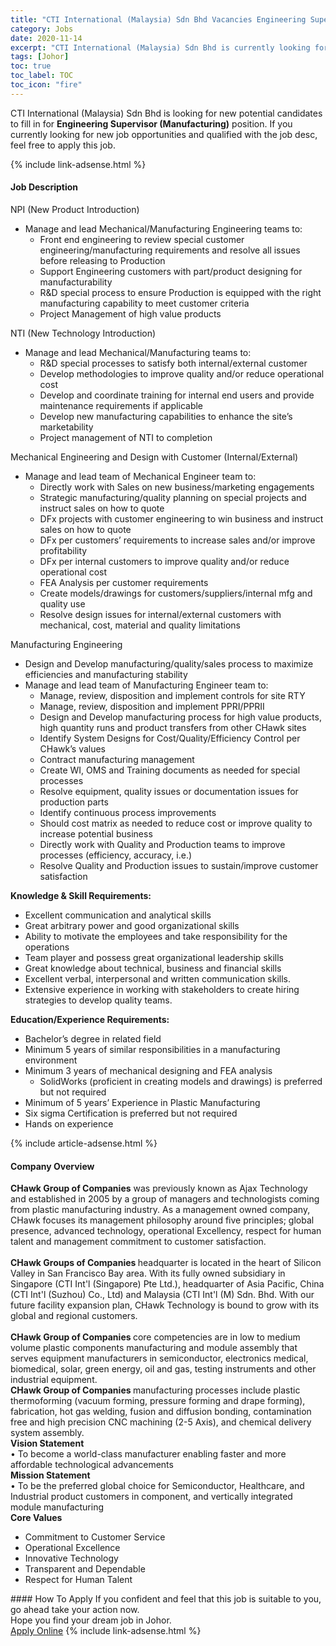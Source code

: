 ```yaml
---
title: "CTI International (Malaysia) Sdn Bhd Vacancies Engineering Supervisor (Manufacturing)" 
category: Jobs 
date: 2020-11-14 
excerpt: "CTI International (Malaysia) Sdn Bhd is currently looking for suitable person to fill in the Engineering Supervisor (Manufacturing) which positioned at Johor" 
tags: [Johor] 
toc: true 
toc_label: TOC 
toc_icon: "fire" 
--- 
```


<p>CTI International (Malaysia) Sdn Bhd is looking for new potential candidates to fill in for <b>Engineering Supervisor (Manufacturing)</b> position. If you currently looking for new job opportunities and qualified with the job desc, feel free to apply this job.
</p>{% include link-adsense.html %} 
<div><div><div><h4>Job Description</h4></div></div><div><div><span><div><div><div>NPI (New Product Introduction)</div><ul><li>Manage and lead Mechanical/Manufacturing Engineering teams to:<ul><li>Front end engineering to review special customer engineering/manufacturing requirements and resolve all issues before releasing to Production</li><li>Support Engineering customers with part/product designing for manufacturability</li><li>R&amp;D special process to ensure Production is equipped with the right manufacturing capability to meet customer criteria</li><li>Project Management of high value products</li></ul></li></ul><div>NTI (New Technology Introduction)</div><ul><li>Manage and lead Mechanical/Manufacturing teams to:<ul><li>R&amp;D special processes to satisfy both internal/external customer</li><li>Develop methodologies to improve quality and/or reduce operational cost</li><li>Develop and coordinate training for internal end users and provide maintenance requirements if applicable</li><li>Develop new manufacturing capabilities to enhance the site&#8217;s marketability</li><li>Project management of NTI to completion</li></ul></li></ul><div>Mechanical Engineering and Design with Customer (Internal/External)</div><ul><li>Manage and lead team of Mechanical Engineer team to:<ul><li>Directly work with Sales on new business/marketing engagements</li><li>Strategic manufacturing/quality planning on special projects and instruct sales on how to quote</li><li>DFx projects with customer engineering to win business and instruct sales on how to quote</li><li>DFx per customers&#8217; requirements to increase sales and/or improve profitability</li><li>DFx per internal customers to improve quality and/or reduce operational cost</li><li>FEA Analysis per customer requirements</li><li>Create models/drawings for customers/suppliers/internal mfg and quality use</li><li>Resolve design issues for internal/external customers with mechanical, cost, material and quality limitations</li></ul></li></ul><div>Manufacturing Engineering</div><ul><li>Design and Develop manufacturing/quality/sales process to maximize efficiencies and manufacturing stability&#160;&#160;&#160;&#160;&#160;&#160;&#160;&#160;</li><li>Manage and lead team of Manufacturing Engineer team to:<ul><li>Manage, review, disposition and implement controls for site RTY</li><li>Manage, review, disposition and implement PPRI/PPRII</li><li>Design and Develop manufacturing process for high value products, high quantity runs and product transfers from other CHawk sites</li><li>Identify System Designs for Cost/Quality/Efficiency Control per CHawk&#8217;s values</li><li>Contract manufacturing management</li><li>Create WI, OMS and Training documents as needed for special processes</li><li>Resolve equipment, quality issues or documentation issues for production parts</li><li>Identify continuous process improvements</li><li>Should cost matrix as needed to reduce cost or improve quality to increase potential business</li><li>Directly work with Quality and Production teams to improve processes (efficiency, accuracy, i.e.)</li><li>Resolve Quality and Production issues to sustain/improve customer satisfaction</li></ul></li></ul><div><strong>Knowledge &amp; Skill Requirements:</strong></div><ul><li>Excellent communication and analytical skills</li><li>Great arbitrary power and good organizational skills</li><li>Ability to motivate the employees and take responsibility for the operations</li><li>Team player and possess great organizational leadership skills</li><li>Great knowledge about technical, business and financial skills</li><li>Excellent verbal, interpersonal and written communication skills.</li><li>Extensive experience in working with stakeholders to create hiring strategies to develop quality teams.</li></ul><div><strong>Education/Experience Requirements:</strong></div><ul><li>Bachelor&#8217;s degree in related field</li><li>Minimum 5 years of similar responsibilities in a manufacturing environment</li><li>Minimum 3 years of mechanical designing and FEA analysis<ul><li>SolidWorks (proficient in creating models and drawings) is preferred but not required</li></ul></li><li>Minimum of 5 years&#8217; Experience in Plastic Manufacturing</li><li>Six sigma Certification is preferred but not required</li><li>Hands on experience</li></ul></div></div></span></div></div></div> 
{% include article-adsense.html %} 
<div><div><div><h4>Company Overview</h4></div></div><div><div><span><div><div>
<div><strong>CHawk Group of Companies</strong>&#160;was previously known as Ajax Technology and established in 2005 by a group of managers and technologists coming from plastic manufacturing industry. As a management owned company, CHawk focuses its management philosophy around five principles; global presence, advanced technology, operational Excellency, respect for human talent and management commitment to customer satisfaction.<br>
<br>
<strong>CHawk Groups of Companies&#160;</strong>headquarter is located in the heart of Silicon Valley in San Francisco Bay area. With its fully owned subsidiary in Singapore (CTI Int'l (Singapore) Pte Ltd.), headquarter of Asia Pacific, China (CTI Int'l (Suzhou) Co., Ltd) and Malaysia (CTI Int'l (M) Sdn. Bhd. With our future facility expansion plan, CHawk Technology is bound to grow with its global and regional customers.<br>
<br>
<strong>CHawk Group of Companies&#160;</strong>core competencies are in low to medium volume plastic components manufacturing and module assembly that serves equipment manufacturers in semiconductor, electronics medical, biomedical, solar, green energy, oil and gas, testing instruments and other industrial equipment.</div>
<div><strong>CHawk Group of Companies&#160;</strong>manufacturing processes include plastic thermoforming (vacuum forming, pressure forming and drape forming), fabrication, hot gas welding, fusion and diffusion bonding, contamination free and high precision CNC machining (2-5 Axis), and chemical delivery system assembly.</div>
<div>
<div><strong>Vision Statement</strong></div>
<div>&#8226; To become a world-class manufacturer enabling faster and more affordable technological advancements</div>
<div><strong>Mission Statement</strong></div>
<div>&#8226; To be the preferred global choice for Semiconductor, Healthcare, and Industrial product customers in component, and vertically integrated module manufacturing</div>
<div><strong>Core Values</strong></div>
<ul>
<li>Commitment to Customer Service</li>
<li>Operational Excellence</li>
<li>Innovative Technology</li>
<li>Transparent and Dependable</li>
<li>Respect for Human Talent</li>
</ul>
</div>
</div></div></span></div></div></div> 
#### How To Apply 
If you confident and feel that this job is suitable to you, go ahead take your action now. <br/> 
Hope you find your dream job in Johor. <br/> 
<a href="https://www.jobstreet.com.my/en/job/engineering-supervisor-manufacturing-4423905?jobId=jobstreet-my-job-4423905&sectionRank=25&token=0~6e710804-c1c3-4ad2-817e-2b76f6c6572f&fr=SRP%20View%20In%20New%20Ta" class="btn btn--info" target="_blank" rel="nofollow noopenner">Apply Online</a> 
{% include link-adsense.html %} 